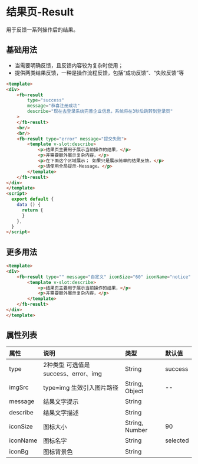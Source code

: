 [comment]: <> (fb-docs: docsify/fb-ui/05/result/README.md)

# 结果页-Result
用于反馈一系列操作后的结果。

## 基础用法
- 当需要明确反馈，且反馈内容较为复杂时使用；
- 提供两类结果反馈，一种是操作流程反馈，包括“成功反馈”、“失败反馈”等

```html run {title:'示例演示'}
<template>
<div>
    <fb-result
        type="success"
        message="恭喜注册成功"
        describe="现在去登录系统完善企业信息，系统将在3秒后跳转到登录页"
    >
    </fb-result>
    <br/>
    <br/>
    <fb-result type="error" message="提交失败">
        <template v-slot:describe>
            <p>结果页主要用于展示当前操作的结果，</p>
            <p>并需要额外展示复杂内容，</p>
            <p>在下面这个区域展示； 如果只是展示简单的结果反馈，</p>
            <p>请使用全局提示-Message。</p>
        </template>
    </fb-result>
</div>
</template>
<script>
  export default {
    data () {
      return {
      }
    },
  }
</script>
```

## 更多用法
```html run {title:'示例演示-自定义'}
<template>
<div>
    <fb-result type="" message="自定义" iconSize="60" iconName="notice" iconBg="#000">
        <template v-slot:describe>
            <p>结果页主要用于展示当前操作的结果，</p>
            <p>并需要额外展示复杂内容，</p>
        </template>
    </fb-result>
</div>
</template>
```

## 属性列表

| 属性 | 说明 | 类型 | 默认值 |
|:-----|:----|:-----|:-------|
| type | 2种类型 可选值是 success、error、img | String | success |
| imgSrc | type=img 生效引入图片路径 | String, Object | -- |
| message | 结果文字提示 | String |  |
| describe | 结果文字描述 | String |  |
| iconSize | 图标大小 | String, Number | 90 |
| iconName | 图标名字 | String | selected |
| iconBg | 图标背景色 | String |  |
